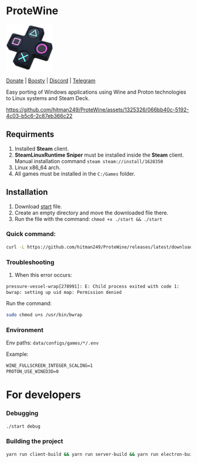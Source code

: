 # ProteWine

<img src="icons/512.png" width="128">

[Donate](https://boosty.to/protewine/donate) | [Boosty](https://boosty.to/protewine) |  [Discord](https://discord.gg/X3S5xR46zm) |  [Telegram](https://t.me/protewine)  

Easy porting of Windows applications using Wine and Proton technologies to Linux systems and Steam Deck.

https://github.com/hitman249/ProteWine/assets/1325326/066bb40c-5192-4c03-b5c6-2c87eb366c22


## Requirments

1) Installed **Steam** client.
2) **SteamLinuxRuntime Sniper** must be installed inside the **Steam** client.  
   Manual installation command `steam steam://install/1628350`
3) Linux x86_64 arch.
4) All games must be installed in the `C:/Games` folder.

## Installation
1) Download [start](https://github.com/hitman249/ProteWine/releases/latest/download/start) file.
2) Create an empty directory and move the downloaded file there.
3) Run the file with the command: `chmod +x ./start && ./start`

### Quick command:
```bash
curl -L https://github.com/hitman249/ProteWine/releases/latest/download/start --output start; chmod +x ./start; ./start
```

### Troubleshooting

1) When this error occurs:
```
pressure-vessel-wrap[278991]: E: Child process exited with code 1: bwrap: setting up uid map: Permission denied
```

Run the command:
```bash
sudo chmod u+s /usr/bin/bwrap
```

### Environment

Env paths: `data/configs/games/*/.env`  

Example:  
```dotenv
WINE_FULLSCREEN_INTEGER_SCALING=1
PROTON_USE_WINED3D=0
```

# For developers

### Debugging
```bash
./start debug
```

### Building the project
```bash
yarn run client-build && yarn run server-build && yarn run electron-builder
```
